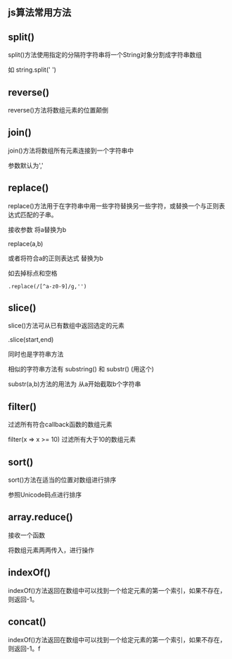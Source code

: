 js算法常用方法
---------

split()
-----

split()方法使用指定的分隔符字符串将一个String对象分割成字符串数组

如 string.split(' ')

reverse()
-------

reverse()方法将数组元素的位置颠倒

join()
---------

join()方法将数组所有元素连接到一个字符串中

参数默认为','

replace()
---------

replace()方法用于在字符串中用一些字符替换另一些字符，或替换一个与正则表达式匹配的子串。

接收参数 将a替换为b

replace(a,b)

或者将符合a的正则表达式 替换为b

如去掉标点和空格

    .replace(/[^a-z0-9]/g,'')

slice()
---------

slice()方法可从已有数组中返回选定的元素

.slice(start,end)

同时也是字符串方法

相似的字符串方法有 substring() 和 substr() (用这个)

substr(a,b)方法的用法为 从a开始截取b个字符串

filter()
----------

过滤所有符合callback函数的数组元素

filter(x => x >= 10) 过滤所有大于10的数组元素

sort()
---------

sort()方法在适当的位置对数组进行排序

参照Unicode码点进行排序

array.reduce()
-------

接收一个函数

将数组元素两两传入，进行操作

indexOf()
--------

indexOf()方法返回在数组中可以找到一个给定元素的第一个索引，如果不存在，则返回-1。

concat()
---------

indexOf()方法返回在数组中可以找到一个给定元素的第一个索引，如果不存在，则返回-1。f